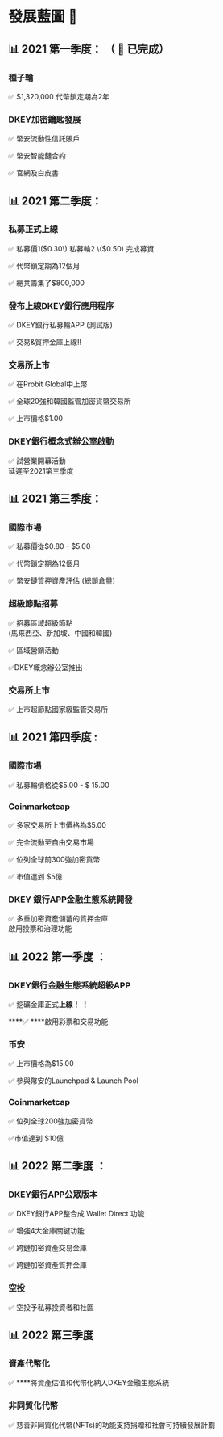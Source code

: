 # 發展藍圖 📝

## 📊 2021 第一季度： （ 💯 已完成） 

### **種子輪** 

✅ $1,320,000 代幣鎖定期為2年 

### **DKEY加密鑰匙發展** 

✅ 幣安流動性信託賬戶 

✅ 幣安智能鏈合約 

✅ 官網及白皮書



## 📊 2021 第二季度：

###  **私募正式上線** 

✅ 私募價1\($0.30\) 私募輪2 \($0.50\) 完成募資 

✅ 代幣鎖定期為12個月 

✅ 總共籌集了$800,000

### **發布上線**DKEY銀行應用程序

✅ DKEY銀行私募輪APP \(測試版\) 

✅ 交易&質押金庫上線!! 

### 交易所上市

✅ 在Probit Global中上幣

✅ 全球20強和韓國監管加密貨幣交易所

✅ 上市價格$1.00

### **DKEY銀行概念式辦公室啟動** 

✅ 試營業開幕活動  
         延遲至2021第三季度

## 📊 2021 第三季度： 

### 國際市場

✅ 私募價從$0.80 - $5.00

✅ 代幣鎖定期為12個月

✅ 幣安鏈質押資產評估 \(總鎖倉量\)

### **超級節點招募** 

✅ 招募區域超級節點   
        \(馬來西亞、新加坡、中國和韓國\)

✅ 區域營銷活動

✅DKEY概念辦公室推出 

### 交易所上市

✅ 上市超節點國家級監管交易所

## 📊 2021 第四季度 : 

### 國際市場

✅ 私募輪價格從$5.00 - $ 15.00

### Coinmarketcap

✅ 多家交易所上市價格為$5.00

✅ 完全流動至自由交易市場

✅ 位列全球前300強加密貨幣

✅ 市值達到 $5億

### DKEY 銀行APP金融生態系統開發 

✅ 多重加密資產儲蓄的質押金庫   
         啟用投票和治理功能

## 📊 2022 第一季度 ：

### DKEY銀行金融生態系統超級APP

✅ 挖礦金庫正式**上線！ ！**

\*\*\*\*✅ ****啟用彩票和交易功能

### 币安

✅ 上市價格為$15.00

✅ 參與幣安的Launchpad & Launch Pool

### **Coinmarketcap** 

✅ 位列全球200強加密貨幣 

✅市值達到 $10億

## 📊 2022 第二季度 ：

### DKEY銀行APP公眾版本

✅ DKEY銀行APP整合成 Wallet Direct 功能

✅ 增強4大金庫關鍵功能

✅ 跨鏈加密資產交易金庫

✅ 跨鏈加密資產質押金庫

### 空投

✅ 空投予私募投資者和社區

## 📊 2022 第三季度

### 資產代幣化

✅ ****將資產估值和代幣化納入DKEY金融生態系統

### 非同質化代幣

✅ 慈善非同質化代幣\(NFTs\)的功能支持捐贈和社會可持續發展計劃

